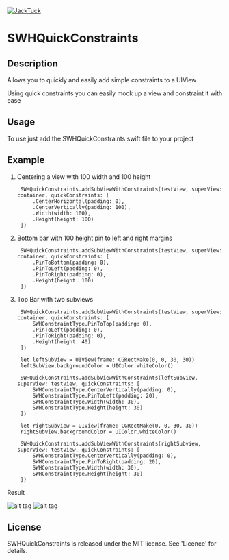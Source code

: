 
[![JackTuck](https://img.shields.io/badge/tuck-approved-brightgreen.svg?logoWidth=1000)](https://github.com/jacktuck)

# SWHQuickConstraints

## Description

Allows you to quickly and easily add simple constraints to a UIView

Using quick constraints you can easily mock up a view and constraint it with ease

## Usage

To use just add the SWHQuickConstraints.swift file to your project

## Example

1. Centering a view with 100 width and 100 height

        SWHQuickConstraints.addSubViewWithConstraints(testView, superView: container, quickConstraints: [
            .CenterHorizontal(padding: 0),
            .CenterVertically(padding: 100),
            .Width(width: 100),
            .Height(height: 100)
        ])

2. Bottom bar with 100 height pin to left and right margins

        SWHQuickConstraints.addSubViewWithConstraints(testView, superView: container, quickConstraints: [
            .PinToBottom(padding: 0),
            .PinToLeft(padding: 0),
            .PinToRight(padding: 0),
            .Height(height: 100)
        ])

3. Top Bar with two subviews 

        SWHQuickConstraints.addSubViewWithConstraints(testView, superView: container, quickConstraints: [
            SWHConstraintType.PinToTop(padding: 0),
            .PinToLeft(padding: 0),
            .PinToRight(padding: 0),
            .Height(height: 40)
        ])

        let leftSubView = UIView(frame: CGRectMake(0, 0, 30, 30))
        leftSubView.backgroundColor = UIColor.whiteColor()

        SWHQuickConstraints.addSubViewWithConstraints(leftSubView, superView: testView, quickConstraints: [
            SWHConstraintType.CenterVertically(padding: 0),
            SWHConstraintType.PinToLeft(padding: 20),
            SWHConstraintType.Width(width: 30),
            SWHConstraintType.Height(height: 30)
        ])

        let rightSubview = UIView(frame: CGRectMake(0, 0, 30, 30))
        rightSubview.backgroundColor = UIColor.whiteColor()

        SWHQuickConstraints.addSubViewWithConstraints(rightSubview, superView: testView, quickConstraints: [
            SWHConstraintType.CenterVertically(padding: 0),
            SWHConstraintType.PinToRight(padding: 20),
            SWHConstraintType.Width(width: 30),
            SWHConstraintType.Height(height: 30)
        ])

Result

![alt tag](http://s17.postimg.org/vbb50hy5b/Screen_Shot_2015_09_24_at_21_23_40.png)
![alt tag](http://s1.postimg.org/pzclfzr9b/Screen_Shot_2015_09_24_at_21_42_10.png)

## License

SWHQuickConstraints is released under the MIT license. See 'Licence' for details.
